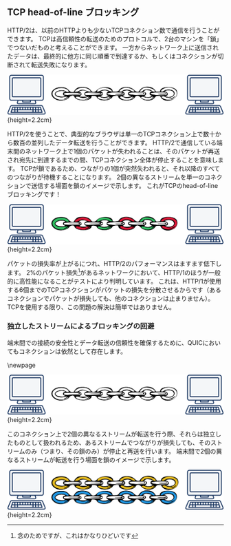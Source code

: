 ## TCP head-of-line ブロッキング

HTTP/2は、以前のHTTPよりも少ないTCPコネクション数で通信を行うことができます。
TCPは高信頼性の転送のためのプロトコルで、2台のマシンを「鎖」でつないだものと考えることができます。
一方からネットワーク上に送信されたデータは、最終的に他方に同じ順番で到達するか、もしくはコネクションが切断されて転送失敗になります。

![マシン間におけるTCPの鎖](../images/tcp-chain.png){height=2.2cm}

HTTP/2を使うことで、典型的なブラウザは単一のTCPコネクション上で数十から数百の並列したデータ転送を行うことができます。
HTTP/2で通信している端末間のネットワーク上で1個のパケットが失われることは、そのパケットが再送され宛先に到達するまでの間、TCPコネクション全体が停止することを意味します。
TCPが鎖であるため、つながりの1個が突然失われると、それ以降のすべてのつながりが待機することになります。
2個の異なるストリームを単一のコネクションで送信する場面を鎖のイメージで示します。
これがTCPのhead-of-lineブロッキングです！

![単一コネクションによる複数ストリームの転送](../images/tcp-chain-streams.png){height=2.2cm}

パケットの損失率が上がるにつれ、HTTP/2のパフォーマンスはますます低下します。
2%のパケット損失[^1-3_1]があるネットワークにおいて、HTTP/1のほうが一般的に高性能になることがテストにより判明しています。
これは、HTTP/1が使用する6個までのTCPコネクションがパケットの損失を分散させるからです（あるコネクションでパケットが損失しても、他のコネクションは止まりません）。
TCPを使用する限り、この問題の解決は簡単ではありません。

[^1-3_1]: 念のためですが、これはかなりひどいです

### 独立したストリームによるブロッキングの回避

端末間での接続の安全性とデータ転送の信頼性を確保するために、QUICにおいてもコネクションは依然として存在します。

\newpage

![マシン間におけるQUICの鎖](../images/tcp-chain.png){height=2.2cm}

このコネクション上で2個の異なるストリームが転送を行う際、それらは独立したものとして扱われるため、あるストリームでつながりが損失しても、そのストリームのみ（つまり、その鎖のみ）が停止と再送を行います。
端末間で2個の異なるストリームが転送を行う場面を鎖のイメージで示します。

![マシン間における2個のQUICストリーム](../images/quic-chain-streams.png){height=2.2cm}
